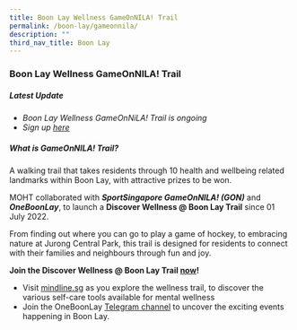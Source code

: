 ```yaml
---
title: Boon Lay Wellness GameOnNILA! Trail
permalink: /boon-lay/gameonnila/
description: ""
third_nav_title: Boon Lay
---
```

### **Boon Lay Wellness GameOnNILA! Trail**

##### **Latest Update**
* *Boon Lay Wellness GameOnNiLA! Trail is ongoing*
* *Sign up [here](https://www.myactivesg.com/About-ActiveSG/GameOnNILAMay23)*

##### **What is GameOnNILA! Trail?**
A walking trail that takes residents through 10 health and wellbeing related landmarks within Boon Lay, with attractive prizes to be won.
  
MOHT collaborated with ***SportSingapore GameOnNILA! (GON)*** and ***OneBoonLay***, to launch a **Discover Wellness @ Boon Lay Trail** since 01 July 2022.  

From finding out where you can go to play a game of hockey, to embracing nature at Jurong Central Park, this trail is designed for residents to connect with their families and neighbours through fun and joy.

**Join the Discover Wellness @ Boon Lay Trail [now](https://www.myactivesg.com/About-ActiveSG/GameOnNILAMay23)!**
* Visit [mindline.sg](https://www.mindline.sg/) as you explore the wellness trail, to discover the various self-care tools available for mental wellness
* Join the OneBoonLay [Telegram channel](https://t.me/oneboonlay) to uncover the exciting events happening in Boon Lay.